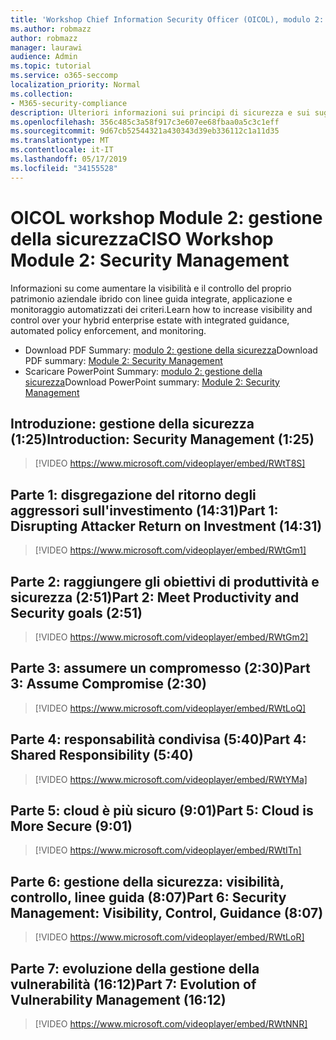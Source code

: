 ```yaml
---
title: 'Workshop Chief Information Security Officer (OICOL), modulo 2: gestione della sicurezza'
ms.author: robmazz
author: robmazz
manager: laurawi
audience: Admin
ms.topic: tutorial
ms.service: o365-seccomp
localization_priority: Normal
ms.collection:
- M365-security-compliance
description: Ulteriori informazioni sui principi di sicurezza e sui suggerimenti per modernizzare la sicurezza nell'organizzazione.
ms.openlocfilehash: 356c485c3a58f917c3e607ee68fbaa0a5c3c1eff
ms.sourcegitcommit: 9d67cb52544321a430343d39eb336112c1a11d35
ms.translationtype: MT
ms.contentlocale: it-IT
ms.lasthandoff: 05/17/2019
ms.locfileid: "34155528"
---
```

# <a name="ciso-workshop-module-2-security-management"></a><span data-ttu-id="c2468-103">OICOL workshop Module 2: gestione della sicurezza</span><span class="sxs-lookup"><span data-stu-id="c2468-103">CISO Workshop Module 2: Security Management</span></span> 

<span data-ttu-id="c2468-104">Informazioni su come aumentare la visibilità e il controllo del proprio patrimonio aziendale ibrido con linee guida integrate, applicazione e monitoraggio automatizzati dei criteri.</span><span class="sxs-lookup"><span data-stu-id="c2468-104">Learn how to increase visibility and control over your hybrid enterprise estate with integrated guidance, automated policy enforcement, and monitoring.</span></span>

- <span data-ttu-id="c2468-105">Download PDF Summary: [modulo 2: gestione della sicurezza](media/ciso-workshop-2-security-management.pdf)</span><span class="sxs-lookup"><span data-stu-id="c2468-105">Download PDF summary: [Module 2: Security Management](media/ciso-workshop-2-security-management.pdf)</span></span>
- <span data-ttu-id="c2468-106">Scaricare PowerPoint Summary: [modulo 2: gestione della sicurezza](https://docs.microsoft.com/office365/securitycompliance/media/ciso-workshop-2-security-management.pptx)</span><span class="sxs-lookup"><span data-stu-id="c2468-106">Download PowerPoint summary: [Module 2: Security Management](https://docs.microsoft.com/office365/securitycompliance/media/ciso-workshop-2-security-management.pptx)</span></span>

## <a name="introduction-security-management-125"></a><span data-ttu-id="c2468-107">Introduzione: gestione della sicurezza (1:25)</span><span class="sxs-lookup"><span data-stu-id="c2468-107">Introduction: Security Management (1:25)</span></span>

> [!VIDEO https://www.microsoft.com/videoplayer/embed/RWtT8S]

## <a name="part-1-disrupting-attacker-return-on-investment-1431"></a><span data-ttu-id="c2468-108">Parte 1: disgregazione del ritorno degli aggressori sull'investimento (14:31)</span><span class="sxs-lookup"><span data-stu-id="c2468-108">Part 1: Disrupting Attacker Return on Investment (14:31)</span></span>

> [!VIDEO https://www.microsoft.com/videoplayer/embed/RWtGm1]

## <a name="part-2-meet-productivity-and-security-goals-251"></a><span data-ttu-id="c2468-109">Parte 2: raggiungere gli obiettivi di produttività e sicurezza (2:51)</span><span class="sxs-lookup"><span data-stu-id="c2468-109">Part 2: Meet Productivity and Security goals (2:51)</span></span>

> [!VIDEO https://www.microsoft.com/videoplayer/embed/RWtGm2]

## <a name="part-3-assume-compromise-230"></a><span data-ttu-id="c2468-110">Parte 3: assumere un compromesso (2:30)</span><span class="sxs-lookup"><span data-stu-id="c2468-110">Part 3: Assume Compromise (2:30)</span></span>

> [!VIDEO https://www.microsoft.com/videoplayer/embed/RWtLoQ]

## <a name="part-4-shared-responsibility-540"></a><span data-ttu-id="c2468-111">Parte 4: responsabilità condivisa (5:40)</span><span class="sxs-lookup"><span data-stu-id="c2468-111">Part 4: Shared Responsibility (5:40)</span></span>

> [!VIDEO https://www.microsoft.com/videoplayer/embed/RWtYMa]

## <a name="part-5-cloud-is-more-secure-901"></a><span data-ttu-id="c2468-112">Parte 5: cloud è più sicuro (9:01)</span><span class="sxs-lookup"><span data-stu-id="c2468-112">Part 5: Cloud is More Secure (9:01)</span></span>

> [!VIDEO https://www.microsoft.com/videoplayer/embed/RWtITn]

## <a name="part-6-security-management-visibility-control-guidance-807"></a><span data-ttu-id="c2468-113">Parte 6: gestione della sicurezza: visibilità, controllo, linee guida (8:07)</span><span class="sxs-lookup"><span data-stu-id="c2468-113">Part 6: Security Management: Visibility, Control, Guidance (8:07)</span></span>

> [!VIDEO https://www.microsoft.com/videoplayer/embed/RWtLoR]

## <a name="part-7-evolution-of-vulnerability-management-1612"></a><span data-ttu-id="c2468-114">Parte 7: evoluzione della gestione della vulnerabilità (16:12)</span><span class="sxs-lookup"><span data-stu-id="c2468-114">Part 7: Evolution of Vulnerability Management (16:12)</span></span>

> [!VIDEO https://www.microsoft.com/videoplayer/embed/RWtNNR]